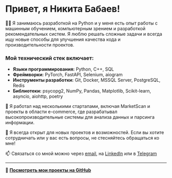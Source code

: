 # Привет, я Никита Бабаев!

👨‍💻 Я занимаюсь разработкой на Python и у меня есть опыт работы с машинным обучением, компьютерным зрением и разработкой рекомендательных систем. Я люблю решать сложные задачи и всегда ищу новые способы для улучшения качества кода и производительности проектов.

### Мой технический стек включает:
- **Языки программирования:** Python, C++, SQL
- **Фреймворки:** PyTorch, FastAPI, Selenium, aiogram
- **Инструменты разработки:** Git, Docker, MSSQL Server, PostgreSQL, Redis
- **Библиотеки:** psycopg2, NumPy, Pandas, Matplotlib, Scikit-learn, asyncio, aiohttp, poetry

🚀 Я работал над несколькими стартапами, включая MarketScan и проекты в области e-commerce, где разрабатывал высокопроизводительные системы для анализа данных и парсинга информации.

💼 Я всегда открыт для новых проектов и возможностей. Если вы хотите сотрудничать или у вас есть вопросы, не стесняйтесь обращаться ко мне!

📫 Связаться со мной можно через [email](mailto:maximrossa1@gmail.com), на [LinkedIn](https://linkedin.com/in/nikita-babaev) или в [Telegram](https://t.me/MRossa1)

---

🔗 **[Посмотреть мои проекты на GitHub](https://github.com/MRossa157)**
